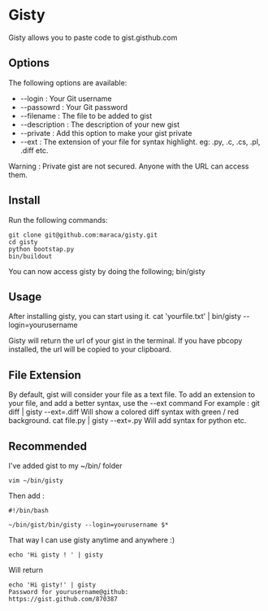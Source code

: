 Gisty
=====

Gisty allows you to paste code to gist.gisthub.com

Options
-------

The following options are available:

* --login : Your Git username
* --passowrd : Your Git password
* --filename : The file to be added to gist
* --description : The description of your new gist
* --private : Add this option to make your gist private
* --ext : The extension of your file for syntax highlight. eg: .py, .c, .cs, .pl, .diff etc. 

Warning : Private gist are not secured. Anyone with the URL can access them.

Install
-------
Run the following commands:

	git clone git@github.com:maraca/gisty.git
	cd gisty
	python bootstap.py
	bin/buildout

You can now access gisty by doing the following;
	bin/gisty

Usage
-----
After installing gisty, you can start using it.
	cat 'yourfile.txt' | bin/gisty --login=yourusername

Gisty will return the url of your gist in the terminal.
If you have pbcopy installed, the url will be copied to your clipboard.

File Extension
-------
By default, gist will consider your file as a text file.
To add an extension to your file, and add a better syntax, use the --ext command
For example :
	git diff | gisty --ext=.diff
Will show a colored diff syntax with green / red background.
	cat file.py | gisty --ext=.py
Will add syntax for python etc.



Recommended
-----------
I've added gist to my ~/bin/ folder

	vim ~/bin/gisty

Then add :
	
	#!/bin/bash
	
	~/bin/gist/bin/gisty --login=yourusername $*


That way I can use gisty anytime and anywhere :)

	echo 'Hi gisty ! ' | gisty 

Will return

	echo 'Hi gisty!' | gisty
	Password for yourusername@github: 
	https://gist.github.com/870387




